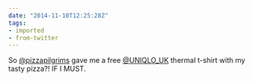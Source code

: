 ```yaml
---
date: "2014-11-10T12:25:28Z"
tags:
- imported
- from-twitter
---
```

So [@pizzapilgrims](/twitter/#/pizzapilgrims) gave me a free [@UNIQLO_UK](/twitter/#/UNIQLO_UK) thermal t-shirt with my tasty pizza?! IF I MUST.
